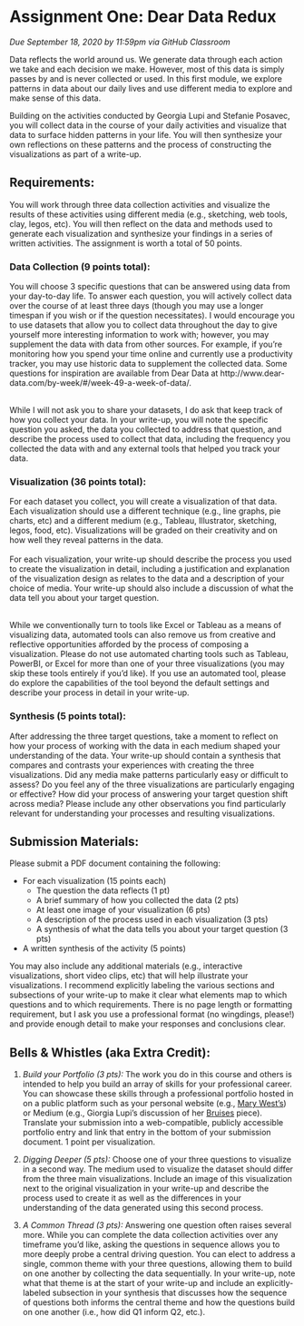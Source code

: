 <h1>Assignment One: Dear Data Redux</h1>
<i>Due September 18, 2020 by 11:59pm via GitHub Classroom</i>

Data reflects the world around us. We generate data through each action we take and each decision we make. However, most of this data is simply passes by and is never collected or used. In this first module, we explore patterns in data about our daily lives and use different media to explore and make sense of this data. 

Building on the activities conducted by Georgia Lupi and Stefanie Posavec, you will collect data in the course of your daily activities and visualize that data to surface hidden patterns in your life. You will then synthesize your own reflections on these patterns and the process of constructing the visualizations as part of a write-up. 

<h2>Requirements:</h2>
You will work through three data collection activities and visualize the results of these activities using different media (e.g., sketching, web tools, clay, legos, etc). You will then reflect on the data and methods used to generate each visualization and synthesize your findings in a series of written activities. The assignment is worth a total of 50 points.

<h3>Data Collection (9 points total): </h3>
You will choose 3 specific questions that can be answered using data from your day-to-day life. To answer each question, you will actively collect data over the course of at least three days (though you may use a longer timespan if you wish or if the question necessitates). I would encourage you to use datasets that allow you to collect data throughout the day to give yourself more interesting information to work with; however, you may supplement the data with data from other sources. For example, if you’re monitoring how you spend your time online and currently use a productivity tracker, you may use historic data to supplement the collected data. Some questions for inspiration are available from Dear Data at http://www.dear-data.com/by-week/#/week-49-a-week-of-data/.  
<br/><br/>

While I will not ask you to share your datasets, I do ask that keep track of how you collect your data. In your write-up, you will note the specific question you asked, the data you collected to address that question, and describe the process used to collect that data, including the frequency you collected the data with and any external tools that helped you track your data. 

<h3>Visualization (36 points total): </h3>
For each dataset you collect, you will create a visualization of that data. Each visualization should use a different technique (e.g., line graphs, pie charts, etc) and a different medium (e.g., Tableau, Illustrator, sketching, legos, food, etc). Visualizations will be graded on their creativity and on how well they reveal patterns in the data.
<br/><br/>
For each visualization, your write-up should describe the process you used to create the visualization in detail, including a justification and explanation of the visualization design as relates to the data and a description of your choice of media. Your write-up should also include a discussion of what the data tell you about your target question. 
<br/><br/>

While we conventionally turn to tools like Excel or Tableau as a means of visualizing data, automated tools can also remove us from creative and reflective opportunities afforded by the process of composing a visualization. Please do not use automated charting tools such as Tableau, PowerBI, or Excel for more than one of your three visualizations (you may skip these tools entirely if you’d like). If you use an automated tool, please do explore the capabilities of the tool beyond the default settings and describe your process in detail in your write-up. 


<h3>Synthesis (5 points total): </h3>
After addressing the three target questions, take a moment to reflect on how your process of working with the data in each medium shaped your understanding of the data. Your write-up should contain a synthesis that compares and contrasts your experiences with creating the three visualizations. Did any media make patterns particularly easy or difficult to assess? Do you feel any of the three visualizations are particularly engaging or effective? How did your process of answering your target question shift across media? Please include any other observations you find particularly relevant for understanding your processes and resulting visualizations. 

<h2>Submission Materials: </h2>
Please submit a PDF document containing the following: 

* For each visualization (15 points each)
  * The question the data reflects (1 pt) 
  * A brief summary of how you collected the data (2 pts)
  * At least one image of your visualization (6 pts)
  * A description of the process used in each visualization (3 pts)
  * A synthesis of what the data tells you about your target question (3 pts)
* A written synthesis of the activity (5 points)

You may also include any additional materials (e.g., interactive visualizations, short video clips, etc) that will help illustrate your visualizations. I recommend explicitly labeling the various sections and subsections of your write-up to make it clear what elements map to which questions and to which requirements. There is no page length or formatting requirement, but I ask you use a professional format (no wingdings, please!) and provide enough detail to make your responses and conclusions clear. 

## Bells & Whistles (aka Extra Credit):
1. *Build your Portfolio (3 pts):* The work you do in this course and others is intended to help you build an array of skills for your professional career. You can showcase these skills through a professional portfolio hosted in on a public platform such as your personal website (e.g., [Mary West’s](https://www.ettawest.com/projects)) or Medium (e.g., Giorgia Lupi’s discussion of her [Bruises](https://medium.com/@giorgialupi/bruises-the-data-we-dont-see-1fdec00d0036) piece). Translate your submission into a web-compatible, publicly accessible portfolio entry and link that entry in the bottom of your submission document. 1 point per visualization. 

2. *Digging Deeper (5 pts):*  Choose one of your three questions to visualize in a second way. The medium used to visualize the dataset should differ from the three main visualizations. Include an image of this visualization next to the original visualization in your write-up and describe the process used to create it as well as the differences in your understanding of the data generated using this second process. 

3. *A Common Thread (3 pts):*  Answering one question often raises several more. While you can complete the data collection activities over any timeframe you’d like, asking the questions in sequence allows you to more deeply probe a central driving question. You can elect to address a single, common theme with your three questions, allowing them to build on one another by collecting the data sequentially. In your write-up, note what that theme is at the start of your write-up and include an explicitly-labeled subsection in your synthesis that discusses how the sequence of questions both informs the central theme and how the questions build on one another (i.e., how did Q1 inform Q2, etc.). 


